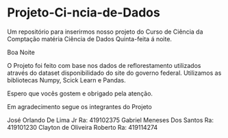 # Projeto-Ci-ncia-de-Dados
Um repositório para inserirmos nosso projeto do Curso de  Ciência da Comptação matéria Ciência de Dados Quinta-feita á noite.

Boa Noite 

O Projeto foi feito com base nos dados de reflorestamento utilizados através do dataset disponibilidado do site do governo federal. 
Utilizamos as bibliotecas Numpy, Scick Learn e Pandas. 

Espero que vocês gostem e obrigado pela atenção. 

Em agradecimento segue os integrantes do Projeto 

José Orlando De Lima Jr 
Ra: 419102375
Gabriel Meneses Dos Santos
Ra: 419101230
Clayton de Oliveira Roberto
Ra: 419114274
